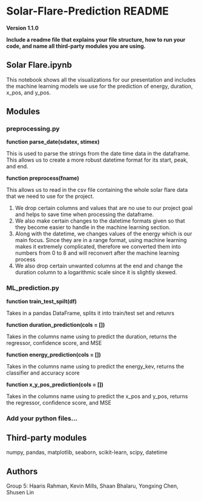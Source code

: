 # Solar-Flare-Prediction README

**Version 1.1.0**

**Include a readme file that explains your file structure, how to run your code, and name all third-party modules you are using.**


## Solar Flare.ipynb

This notebook shows all the visualizations for our presentation and includes the machine learning models we use for the prediction of energy, duration, x_pos, and y_pos.


## Modules

### preprocessing.py

**function parse_date(sdatex, stimex)**

This is used to parse the strings from the date time data in the dataframe.
This allows us to create a more robust datetime format for its start, peak, and end.

**function preprocess(fname)**

This allows us to read in the csv file containing the whole solar flare data that we need to use for the project.

1. We drop certain columns and values that are no use to our project goal and helps to save time when processing the dataframe.
2. We also make certain changes to the datetime formats given so that they become easier to handle in the machine learning section.
3. Along with the datetime, we changes values of the energy which is our main focus. Since they are in a range format, using machine learning makes it extremely complicated, therefore we converted them into numbers from 0 to 8 and will reconvert after the machine learning process
4. We also drop certain unwanted columns at the end and change the duration column to a logarithmic scale since it is slightly skewed.

### ML_prediction.py

**function train_test_spilt(df)**

Takes in a pandas DataFrame, splits it into train/test set and retunrs

**function duration_prediction(cols = [])**

Takes in the columns name using to predict the duration, returns the regressor, confidence score, and MSE

**function energy_prediction(cols = [])**

Takes in the columns name using to predict the energy_kev, returns the classifier and accuracy score

**function x_y_pos_prediction(cols = [])**

Takes in the columns name using to predict the x_pos and y_pos, returns the regressor, confidence score, and MSE

### Add your python files...

## Third-party modules
numpy, pandas, matplotlib, seaborn, scikit-learn, scipy, datetime


## Authors
Group 5:
Haaris Rahman, Kevin Mills, Shaan Bhalaru, Yongxing Chen, Shusen Lin



